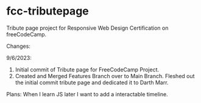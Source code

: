 # fcc-tributepage

Tribute page project for Responsive Web Design Certification on freeCodeCamp.

Changes:

9/6/2023: 
1. Initial commit of Tribute page for FreeCodeCamp Project.
2. Created and Merged Features Branch over to Main Branch. Fleshed out the initial commit tribute page and dedicated it to Darth Marr.


Plans:
When I learn JS later I want to add a interactable timeline.
